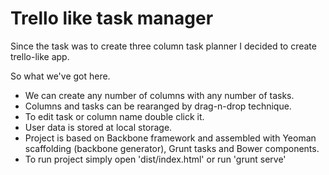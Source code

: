 # Trello like task manager

Since the task was to create three column task planner I decided to create trello-like app.

So what we've got here. 
* We can create any number of columns with any number of tasks. 
* Columns and tasks can be rearanged by drag-n-drop technique.
* To edit task or column name double click it.
* User data is stored at local storage.
* Project is based on Backbone framework and assembled with Yeoman scaffolding (backbone generator), Grunt tasks and Bower components.
* To run project simply open 'dist/index.html' or run 'grunt serve'